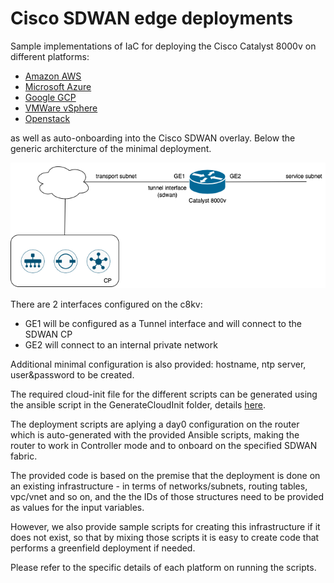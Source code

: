 # Cisco SDWAN edge deployments



Sample implementations of IaC for deploying the Cisco Catalyst 8000v on different platforms:
- [Amazon AWS](Catalyst8000v/aws/README.md)
- [Microsoft Azure](Catalyst8000v/azure/README.md)
- [Google GCP](Catalyst8000v/gcp/README.md)
- [VMWare vSphere](Catalyst8000v/vmware/README.md)
- [Openstack](Catalyst8000v/openstack/README.md)

as well as auto-onboarding into the Cisco SDWAN overlay. 
Below the generic architercture of the minimal deployment.

![C8KV Deployment](cedge_deployment.png)

There are 2 interfaces configured on the c8kv:
- GE1 will be configured as a Tunnel interface and will connect to the SDWAN CP
- GE2 will connect to an internal private network

Additional minimal configuration is also provided: hostname, ntp server, user&password to be created.

The required cloud-init file for the different scripts can be generated using the ansible script in the GenerateCloudInit folder, details [here](GenerateCloudInit/README.md).

The deployment scripts are aplying a day0 configuration on the router which is auto-generated with the provided Ansible scripts, making the router to work in Controller mode and to onboard on the specified SDWAN fabric.

The provided code is based on the premise that the deployment is done on an existing infrastructure - in terms of networks/subnets, routing tables, vpc/vnet and so on, and the the IDs of those structures need to be provided as values for the input variables.

However, we also provide sample scripts for creating this infrastructure if it does not exist, so that by mixing those scripts it is easy to create code that performs a greenfield deployment if needed.

Please refer to the specific details of each platform on running the scripts.
